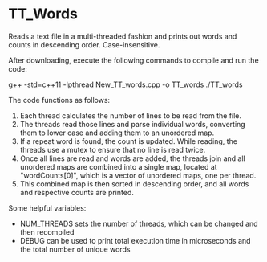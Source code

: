 # TT_Words
Reads a text file in a multi-threaded fashion and prints out words and counts in descending order. Case-insensitive.

After downloading, execute the following commands to compile and run the code:

g++ -std=c++11 -lpthread New_TT_words.cpp -o TT_words
./TT_words

The code functions as follows:
1. Each thread calculates the number of lines to be read from the file.
2. The threads read those lines and parse individual words, converting them to lower case and adding them to an unordered map.
3. If a repeat word is found, the count is updated. While reading, the threads use a mutex to ensure that no line is read twice.
4. Once all lines are read and words are added, the threads join and all unordered maps are combined into a single map, located at "wordCounts[0]", which is a vector of unordered maps, one per thread.
5. This combined map is then sorted in descending order, and all words and respective counts are printed.

Some helpful variables:
- NUM_THREADS sets the number of threads, which can be changed and then recompiled
- DEBUG can be used to print total execution time in microseconds and the total number of unique words

